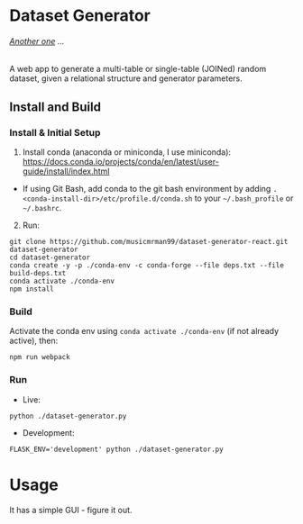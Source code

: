 # Dataset Generator
###### [Another one](https://github.com/musicmrman99/dataset-generator "Dataset Generator (the first one)") ...
A web app to generate a multi-table or single-table (JOINed) random dataset,
given a relational structure and generator parameters.

## Install and Build

### Install & Initial Setup

1. Install conda (anaconda or miniconda, I use miniconda): https://docs.conda.io/projects/conda/en/latest/user-guide/install/index.html
  - If using Git Bash, add conda to the git bash environment by adding `. <conda-install-dir>/etc/profile.d/conda.sh` to your `~/.bash_profile` or `~/.bashrc`.

2. Run:
```
git clone https://github.com/musicmrman99/dataset-generator-react.git dataset-generator
cd dataset-generator
conda create -y -p ./conda-env -c conda-forge --file deps.txt --file build-deps.txt
conda activate ./conda-env
npm install
```

### Build

Activate the conda env using `conda activate ./conda-env` (if not already active), then:
```
npm run webpack
```

### Run

- Live:
```
python ./dataset-generator.py
```

- Development:
```
FLASK_ENV='development' python ./dataset-generator.py
```

# Usage

It has a simple GUI - figure it out.
